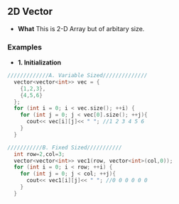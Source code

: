 ## 2D Vector
- **What** This is 2-D Array but of arbitary size.
  
### Examples
- **1. Initialization**
```c++
/////////////A. Variable Sized//////////////
  vector<vector<int>> vec = {
    {1,2,3},
    {4,5,6}
  };
  for (int i = 0; i < vec.size(); ++i) {
    for (int j = 0; j < vec[0].size(); ++j){
      cout<< vec[i][j]<< " "; //1 2 3 4 5 6
    }
  }

///////////B. Fixed Sized///////////
  int row=2,col=3;
  vector<vector<int>> vec1(row, vector<int>(col,0));
  for (int i = 0; i < row; ++i) {
    for (int j = 0; j < col; ++j){
      cout<< vec1[i][j]<< " "; //0 0 0 0 0 0
    }
  }
```
